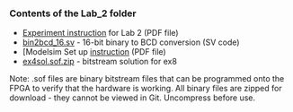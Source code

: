 ### Contents of the Lab_2 folder

* [Experiment instruction](./Experiment%20Sheet%20-%20Mastering%20Digital%20Design%20Part%202.pdf) for Lab 2 (PDF file)
* [bin2bcd_16.sv](./bin2bcd_16.sv) - 16-bit binary to BCD conversion (SV code)
* [Modelsim Set up [instruction](./Modelsim%20setup.pdf) (PDF file)
* [ex4sol.sof.zip](./ex8sol.sof.zip) - bitstream solution for ex8

Note: .sof files are binary bitstream files that can be programmed onto the FPGA to verify that the hardware is working. All binary files are zipped for download - they cannot be viewed in Git.  Uncompress before use.
